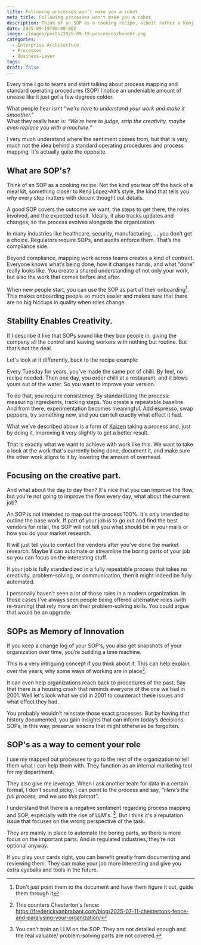 ```yaml
---
title: Following processes won't make you a robot
meta_title: Following processes won't make you a robot
description: Think of an SOP as a cooking recipe, albeit rather a Kenji López-Alt recipe then a grocery store meal box one. It's an extensive overview of what we want to achieve, how we do it (step by step), what is involved (connections and roles) ,and what the end result should look like. Ideally there is also documentation and change logs, but those are a bit more rare.
date: 2025-09-19T00:00:00Z
image: /images/posts/2025-09-19-processes/header.png
categories:
  - Enterprise Architecture
  - Processes
  - Business-Layer
tags:
draft: false
---
```


Every time I go to teams and start talking about process mapping and standard operating procedures (SOP) I notice an undeniable amount of unease like it just got a few degrees colder.

What people hear isn’t _“we’re here to understand your work and make it smoother.”_  
What they really hear is: _“We’re here to judge, strip the creativity, maybe even replace you with a machine.”_

I very much understand where the sentiment comes from, but that is very much not the idea behind a standard operating procedures and process mapping. It's actually quite the opposite.

## What are SOP's?

Think of an SOP as a cooking recipe. Not the kind you tear off the back of a meal kit, something closer to Kenji López-Alt’s style, the kind that tells you _why_ every step matters with decent thought out details.

A good SOP covers the outcome we want, the steps to get there, the roles involved, and the expected result. Ideally, it also tracks updates and changes, so the process evolves alongside the organization.

In many industries like healthcare, security, manufacturing, ... you don’t get a choice. Regulators require SOPs, and audits enforce them. That’s the compliance side.

Beyond compliance, mapping work across teams creates a kind of contract. Everyone knows what’s being done, how it changes hands, and what “done” really looks like. You create a shared understanding of not only your work, but also the work that comes before and after.

When new people start, you can use the SOP as part of their onboarding[^3]. This makes onboarding people so much easier and makes sure that there are no big hiccups in quality when roles change.

## Stability Enables Creativity.

If I describe it like that SOPs sound like they box people in, giving the company all the control and leaving workers with nothing but routine. But that’s not the deal.

Let's look at it differently, back to the recipe example:

Every Tuesday for years, you’ve made the same pot of chilli. By feel, no recipe needed. Then one day, you order chilli at a restaurant, and it blows yours out of the water. So you want to improve your version.

To do that, you require consistency. By standardizing the process: measuring ingredients, tracking steps. You create a repeatable baseline. And from there, experimentation becomes meaningful. Add espresso, swap peppers, try something new, and you can tell exactly what effect it had.

What we've described above is a form of [Kaizen](https://en.wikipedia.org/wiki/Kaizen) taking a process and, just by doing it, improving it very slightly to get a better result.

That is exactly what we want to achieve with work like this. We want to take a look at the work that's currently being done, document it, and make sure the other work aligns to it by lowering the amount of overhead.

## Focusing on the creative part.

And what about the day to day then? It's nice that you can improve the flow, but you're not going to improve the flow every day, what about the current job?

An SOP is not intended to map out the process 100%. It's only intended to outline the base work. If part of your job is to go out and find the best vendors for retail, the SOP will not tell you what should be in your mails or how you do your market research.

It will just tell you to contact the vendors after you've done the market research. Maybe it can automate or streamline the boring parts of your job so you can focus on the interesting stuff.

If your job is fully standardized in a fully repeatable process that takes no creativity, problem-solving, or communication, then it might indeed be fully automated.

I personally haven't seen a lot of those roles in a modern organization. In those cases I've always seen people being offered alternative roles (with re-training) that rely more on their problem-solving skills. You could argue that would be an upgrade.

## SOPs as Memory of Innovation

If you keep a change log of your SOP's, you also get snapshots of your organization over time, you’re building a time machine.

This is a very intriguing concept if you think about it. This can help explain, over the years, why some ways of working are in place[^1].

It can even help organizations reach back to procedures of the past. Say that there is a housing crash that reminds everyone of the one we had in 2001. Well let's look what we did in 2001 to counteract these issues and what effect they had.

You probably wouldn’t reinstate those exact processes. But by having that history documented, you gain insights that can inform today’s decisions. SOPs, in this way, preserve lessons that might otherwise be forgotten.

## SOP's as a way to cement your role

I use my mapped out processes to go to the rest of the organization to tell them what I can help them with. They function as an internal marketing tool for my department.

They also give me leverage. When I ask another team for data in a certain format, I don’t sound picky, I can point to the process and say, _“Here’s the full process, and we use this format”_.

I understand that there is a negative sentiment regarding process mapping and SOP, especially with the rise of LLM's. [^2]. But I think it's a reputation issue that focuses on the wrong perspective of the task.

They are mainly in place to automate the boring parts, so there is more focus on the important parts. And in regulated industries, they’re not optional anyway.

If you play your cards right, you can benefit greatly from documenting and reviewing them. They can make your job more interesting and give you extra eyeballs and tools in the future.

[^1]: This counters Chesterton's fence: https://frederickvanbrabant.com/blog/2025-07-11-chestertons-fence-and-paralysing-your-organization/

[^2]: You can't train an LLM on the SOP. They are not detailed enough and the real valuable/ problem-solving parts are not covered.

[^3]: Don't just point them to the document and have them figure it out, guide them through it
